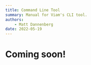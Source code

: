```yaml
---
title: Command Line Tool
summary: Manual for Viam's CLI tool.
authors:
    - Matt Dannenberg
date: 2022-05-19
---
```

# Coming soon!

